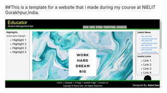 ##This is a template for a website that i made during my course at NIELIT Gorakhpur,India.

![](main_page.gif)
